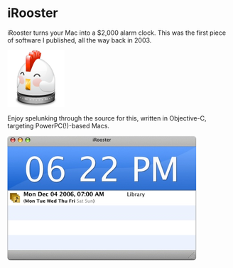 # iRooster

iRooster turns your Mac into a $2,000 alarm clock. This was the first piece of software I published, all the way back in 2003.

<img src="irooster.png" alt="icon">

Enjoy spelunking through the source for this, written in Objective-C, targeting PowerPC(!)-based Macs.

<img src="screenshot.jpeg" alt="screenshot">